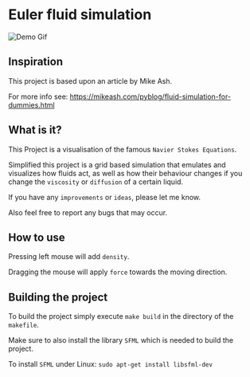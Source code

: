 Euler fluid simulation
===
![Demo Gif](demo/euler-fluid-simulation-resized.gif)

## Inspiration

This project is based upon an article by Mike Ash.

For more info see: https://mikeash.com/pyblog/fluid-simulation-for-dummies.html

## What is it?

This Project is a visualisation of the famous `Navier Stokes Equations`.

Simplified this project is a grid based simulation that emulates and visualizes how fluids act, as well as how their behaviour changes if you change the `viscosity` or `diffusion` of a certain liquid.

If you have any `improvements` or `ideas`, please let me know.

Also feel free to report any bugs that may occur.

## How to use

Pressing left mouse will add `density`.

Dragging the mouse will apply `force` towards the moving direction.

## Building the project

To build the project simply execute `make build` in the directory of the `makefile`.

Make sure to also install the library `SFML` which is needed to build the project.

To install `SFML` under Linux: `sudo apt-get install libsfml-dev`
